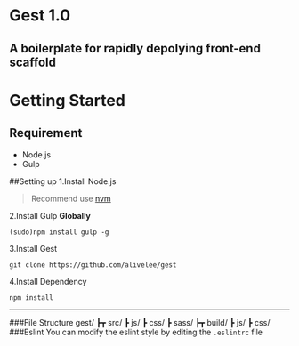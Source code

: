 # Gest 1.0
A boilerplate for rapidly depolying front-end scaffold
---
# Getting Started

## Requirement
* Node.js 
* Gulp

##Setting up
1.Install Node.js
> Recommend use [nvm](https://github.com/creationix/nvm)

2.Install Gulp **Globally**
```
(sudo)npm install gulp -g
```

3.Install Gest
```
git clone https://github.com/alivelee/gest
```
4.Install Dependency
```
npm install
```
---

###File Structure
	gest/
	┣┳ src/
	  ┣ js/
	  ┣ css/
	  ┣ sass/
	┣┳ build/
      ┣ js/
	  ┣ css/
###Eslint
You can modify the eslint style by editing the ```.eslintrc``` file